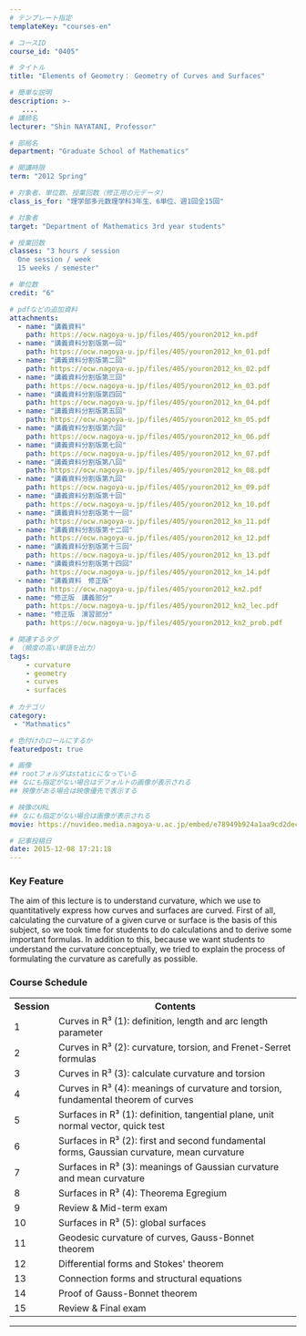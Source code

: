 ```yaml
---
# テンプレート指定
templateKey: "courses-en"

# コースID
course_id: "0405"

# タイトル
title: "Elements of Geometry： Geometry of Curves and Surfaces"

# 簡単な説明
description: >-
   ....
# 講師名
lecturer: "Shin NAYATANI, Professor"

# 部局名
department: "Graduate School of Mathematics"

# 開講時限
term: "2012	Spring"

# 対象者、単位数、授業回数（修正用の元データ）
class_is_for: "理学部多元数理学科3年生、6単位、週1回全15回"

# 対象者
target: "Department of Mathematics 3rd year students"

# 授業回数
classes: "3 hours / session
  One session / week
  15 weeks / semester"

# 単位数
credit: "6"

# pdfなどの追加資料
attachments:
  - name: "講義資料" 
    path: https://ocw.nagoya-u.jp/files/405/youron2012_kn.pdf
  - name: "講義資料分割版第一回" 
    path: https://ocw.nagoya-u.jp/files/405/youron2012_kn_01.pdf
  - name: "講義資料分割版第二回" 
    path: https://ocw.nagoya-u.jp/files/405/youron2012_kn_02.pdf
  - name: "講義資料分割版第三回" 
    path: https://ocw.nagoya-u.jp/files/405/youron2012_kn_03.pdf
  - name: "講義資料分割版第四回" 
    path: https://ocw.nagoya-u.jp/files/405/youron2012_kn_04.pdf
  - name: "講義資料分割版第五回" 
    path: https://ocw.nagoya-u.jp/files/405/youron2012_kn_05.pdf
  - name: "講義資料分割版第六回" 
    path: https://ocw.nagoya-u.jp/files/405/youron2012_kn_06.pdf
  - name: "講義資料分割版第七回" 
    path: https://ocw.nagoya-u.jp/files/405/youron2012_kn_07.pdf
  - name: "講義資料分割版第八回" 
    path: https://ocw.nagoya-u.jp/files/405/youron2012_kn_08.pdf
  - name: "講義資料分割版第九回" 
    path: https://ocw.nagoya-u.jp/files/405/youron2012_kn_09.pdf
  - name: "講義資料分割版第十回" 
    path: https://ocw.nagoya-u.jp/files/405/youron2012_kn_10.pdf
  - name: "講義資料分割版第十一回" 
    path: https://ocw.nagoya-u.jp/files/405/youron2012_kn_11.pdf
  - name: "講義資料分割版第十二回" 
    path: https://ocw.nagoya-u.jp/files/405/youron2012_kn_12.pdf
  - name: "講義資料分割版第十三回" 
    path: https://ocw.nagoya-u.jp/files/405/youron2012_kn_13.pdf
  - name: "講義資料分割版第十四回" 
    path: https://ocw.nagoya-u.jp/files/405/youron2012_kn_14.pdf
  - name: "講義資料　修正版" 
    path: https://ocw.nagoya-u.jp/files/405/youron2012_kn2.pdf
  - name: "修正版　講義部分" 
    path: https://ocw.nagoya-u.jp/files/405/youron2012_kn2_lec.pdf
  - name: "修正版　演習部分" 
    path: https://ocw.nagoya-u.jp/files/405/youron2012_kn2_prob.pdf

# 関連するタグ
# （頻度の高い単語を出力）
tags:
    - curvature
    - geometry
    - curves
    - surfaces
    
# カテゴリ
category:
 - "Mathmatics"

# 色付けのロールにするか
featuredpost: true

# 画像
## rootフォルダはstaticになっている
## なにも指定がない場合はデフォルトの画像が表示される
## 映像がある場合は映像優先で表示する

# 映像のURL
## なにも指定がない場合は画像が表示される
movie: https://nuvideo.media.nagoya-u.ac.jp/embed/e78949b924a1aa9cd2dec2b1a97b8fe744179f07

# 記事投稿日
date: 2015-12-08 17:21:18
---
```


### Key Feature

The aim of this lecture is to understand curvature, which we use to quantitatively express how curves and surfaces are curved. First of all, calculating the curvature of a given curve or surface is the basis of this subject, so we took time for students to do calculations and to derive some important formulas. In addition to this, because we want students to understand the curvature conceptually, we tried to explain the process of formulating the curvature as carefully as possible.

<h3>Course Schedule</h3>
<table class="basic" width="455">
<tr>
<th width="20" class="center">Session</th>
<th width="435" class="center">Contents</th>
</tr>
<tr>
<td width="20" class="center">1</td>
<td width="435">Curves in R&sup3; (1): definition, length and arc length parameter</td>
</tr>
<tr>
<td width="20" class="center">2</td>
<td width="435">Curves in R&sup3; (2): curvature, torsion, and Frenet-Serret formulas</td>
</tr>
<tr>
<td width="20" class="center">3</td>
<td width="435">Curves in R&sup3; (3): calculate curvature and torsion</td>
</tr>
<tr>
<td width="20" class="center">4</td>
<td width="435">Curves in R&sup3; (4): meanings of curvature and torsion, fundamental theorem of curves</td>
</tr>
<tr>
<td width="20" class="center">5</td>
<td width="435">Surfaces in R&sup3; (1): definition, tangential plane, unit normal vector, quick test</td>
</tr>
<tr>
<td width="20" class="center">6</td>
<td width="435">Surfaces in R&sup3; (2): first and second fundamental forms, Gaussian curvature, mean curvature</td>
</tr>
<tr>
<td width="20" class="center">7</td>
<td width="435">Surfaces in R&sup3; (3): meanings of Gaussian curvature and mean curvature</td>
</tr>
<tr>
<td width="20" class="center">8</td>
<td width="435">Surfaces in R&sup3; (4): Theorema Egregium</td>
</tr>
<tr>
<td width="20" class="center">9</td>
<td width="435">Review &amp; Mid-term exam</td>
</tr>
<tr>
<td width="20" class="center">10</td>
<td width="435">Surfaces in R&sup3; (5): global surfaces</td>
</tr>
<tr>
<td width="20" class="center">11</td>
<td width="435">Geodesic curvature of curves, Gauss-Bonnet theorem</td>
</tr>
<tr>
<td width="20" class="center">12</td>
<td width="435">Differential forms and Stokes&#39; theorem</td>
</tr>
<tr>
<td width="20" class="center">13</td>
<td width="435">Connection forms and structural equations</td>
</tr>
<tr>
<td width="20" class="center">14</td>
<td width="435">Proof of Gauss-Bonnet theorem</td>
</tr>
<tr>
<td width="20" class="center">15</td>
<td width="435">Review &amp; Final exam</td>
</tr>
</table>

---
